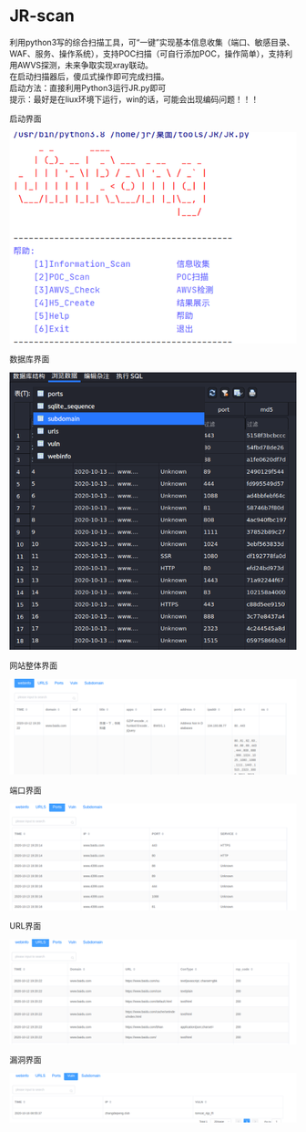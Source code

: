 # JR-scan
利用python3写的综合扫描工具，可“一键”实现基本信息收集（端口、敏感目录、WAF、服务、操作系统），支持POC扫描（可自行添加POC，操作简单），支持利用AWVS探测，未来争取实现xray联动。  
在启动扫描器后，傻瓜式操作即可完成扫描。  
启动方法：直接利用Python3运行JR.py即可  
提示：最好是在liux环境下运行，win的话，可能会出现编码问题！！！  

启动界面  

![image](https://github.com/675354981/JR-scan/blob/master/images/%E5%90%AF%E5%8A%A8.png)    

数据库界面  

![image](https://github.com/675354981/JR-scan/blob/master/images/dbs.png)    

网站整体界面  

![image](https://github.com/675354981/JR-scan/blob/master/images/%E6%95%B4%E7%AB%99.png)    

端口界面  

![image](https://github.com/675354981/JR-scan/blob/master/images/port.png)    

URL界面  

![image](https://github.com/675354981/JR-scan/blob/master/images/url.png)    

漏洞界面  

![image](https://github.com/675354981/JR-scan/blob/master/images/vuln.png)
